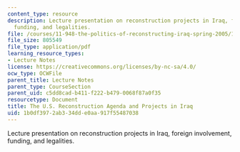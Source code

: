```yaml
---
content_type: resource
description: Lecture presentation on reconstruction projects in Iraq, foreign involvement,
  funding, and legalities.
file: /courses/11-948-the-politics-of-reconstructing-iraq-spring-2005/1b0df3972ab334dde0aa917f55487038_lect7.pdf
file_size: 805549
file_type: application/pdf
learning_resource_types:
- Lecture Notes
license: https://creativecommons.org/licenses/by-nc-sa/4.0/
ocw_type: OCWFile
parent_title: Lecture Notes
parent_type: CourseSection
parent_uid: c5dd8cad-b411-f222-b479-0068f87a0f35
resourcetype: Document
title: The U.S. Reconstruction Agenda and Projects in Iraq
uid: 1b0df397-2ab3-34dd-e0aa-917f55487038
---
```

Lecture presentation on reconstruction projects in Iraq, foreign involvement, funding, and legalities.